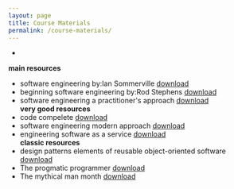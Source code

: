 ```yaml
---
layout: page
title: Course Materials
permalink: /course-materials/
---
```

* <br />
**main resources**<br />
* software engineering by:Ian Sommerville [download](static_files/materail/Books/aaaa.pdf)
* beginning software engineering by:Rod Stephens [download](static_files/materail/Books/bbbb.pdf)
* software engineering a practitioner's approach [download](static_files/materail/Books/cccc.pdf)<br />
**very good resources**<br />
* code compelete [download](static_files/materail/Books/dddd.pdf)
* software engineering modern approach [download]()
* engineering software as a service [download](static_files/materail/Books/eeee.pdf)<br />
**classic resources**<br />
* design patterns elements of reusable object-oriented software [download]()
* The progmatic programmer [download](static_files/materail/Books/thepr.pdf)
* The mythical man month [download](static_files/materail/Books/man.pdf)<br />
